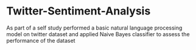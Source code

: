 # Twitter-Sentiment-Analysis
As part of a self study performed a basic natural language processing model on twitter dataset and applied Naive Bayes classifier to assess the performance of the dataset
